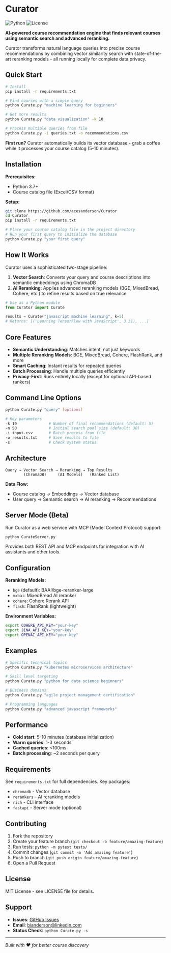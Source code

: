 # Curator

![Python](https://img.shields.io/badge/python-3.7+-blue.svg)
![License](https://img.shields.io/badge/license-MIT-green.svg)

**AI-powered course recommendation engine that finds relevant courses using semantic search and advanced reranking.**

Curator transforms natural language queries into precise course recommendations by combining vector similarity search with state-of-the-art reranking models - all running locally for complete data privacy.

## Quick Start

```bash
# Install
pip install -r requirements.txt

# Find courses with a simple query
python Curate.py "machine learning for beginners"

# Get more results
python Curate.py "data visualization" -k 10

# Process multiple queries from file
python Curate.py -i queries.txt -o recommendations.csv
```

**First run?** Curator automatically builds its vector database - grab a coffee while it processes your course catalog (5-10 minutes).

## Installation

**Prerequisites:**
- Python 3.7+
- Course catalog file (Excel/CSV format)

**Setup:**
```bash
git clone https://github.com/acesanderson/Curator
cd Curator
pip install -r requirements.txt

# Place your course catalog file in the project directory
# Run your first query to initialize the database
python Curate.py "your first query"
```

## How It Works

Curator uses a sophisticated two-stage pipeline:

1. **Vector Search**: Converts your query and course descriptions into semantic embeddings using ChromaDB
2. **AI Reranking**: Applies advanced reranking models (BGE, MixedBread, Cohere, etc.) to refine results based on true relevance

```python
# Use as a Python module
from Curator import Curate

results = Curate("javascript machine learning", k=5)
# Returns: [('Learning TensorFlow with JavaScript', 3.31), ...]
```

## Core Features

- **Semantic Understanding**: Matches intent, not just keywords
- **Multiple Reranking Models**: BGE, MixedBread, Cohere, FlashRank, and more
- **Smart Caching**: Instant results for repeated queries
- **Batch Processing**: Handle multiple queries efficiently
- **Privacy-First**: Runs entirely locally (except for optional API-based rankers)

## Command Line Options

```bash
python Curate.py "query" [options]

# Key parameters
-k 10              # Number of final recommendations (default: 5)
-n 50              # Initial search pool size (default: 30)
-i input.csv       # Batch process from file
-o results.txt     # Save results to file
-s                 # Check system status
```

## Architecture

```
Query → Vector Search → Reranking → Top Results
        (ChromaDB)     (AI Models)   (Ranked List)
```

**Data Flow:**
- Course catalog → Embeddings → Vector database
- User query → Semantic search → AI reranking → Recommendations

## Server Mode (Beta)

Run Curator as a web service with MCP (Model Context Protocol) support:

```bash
python CurateServer.py
```

Provides both REST API and MCP endpoints for integration with AI assistants and other tools.

## Configuration

**Reranking Models:**
- `bge` (default): BAAI/bge-reranker-large
- `mxbai`: MixedBread AI reranker
- `cohere`: Cohere Rerank API
- `flash`: FlashRank (lightweight)

**Environment Variables:**
```bash
export COHERE_API_KEY="your-key"
export JINA_API_KEY="your-key"
export OPENAI_API_KEY="your-key"
```

## Examples

```bash
# Specific technical topics
python Curate.py "kubernetes microservices architecture"

# Skill level targeting
python Curate.py "python for data science beginners"

# Business domains
python Curate.py "agile project management certification"

# Programming languages
python Curate.py "advanced javascript frameworks"
```

## Performance

- **Cold start**: 5-10 minutes (database initialization)
- **Warm queries**: 1-3 seconds
- **Cached queries**: <100ms
- **Batch processing**: ~2 seconds per query

## Requirements

See `requirements.txt` for full dependencies. Key packages:
- `chromadb` - Vector database
- `rerankers` - AI reranking models
- `rich` - CLI interface
- `fastapi` - Server mode (optional)

## Contributing

1. Fork the repository
2. Create your feature branch (`git checkout -b feature/amazing-feature`)
3. Run tests: `python -m pytest tests/`
4. Commit changes (`git commit -m 'Add amazing feature'`)
5. Push to branch (`git push origin feature/amazing-feature`)
6. Open a Pull Request

## License

MIT License - see LICENSE file for details.

## Support

- **Issues**: [GitHub Issues](https://github.com/acesanderson/Curator/issues)
- **Email**: bianderson@linkedin.com
- **Status Check**: `python Curate.py -s`

---

*Built with ❤️ for better course discovery*
